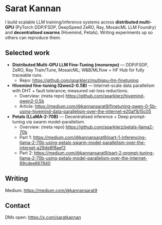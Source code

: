 # Sarat Kannan

I build scalable LLM training/inference systems across **distributed multi-GPU** (PyTorch DDP/FSDP, DeepSpeed ZeRO, Ray, MosaicML LLM Foundry) and **decentralised swarms** (Hivemind, Petals). Writing experiments up so others can reproduce them.

## Selected work
- **Distributed Multi-GPU LLM Fine-Tuning (monorepo)** — DDP/FSDP, ZeRO, Ray Train/Tune, MosaicML; W&B/MLflow + HF Hub for fully traceable runs.  
    - Repo: https://github.com/sparklerz/multigpu-llm-finetuning
- **Hivemind fine-tuning (Qwen2-0.5B)** — Internet-scale data parallelism with DHT + fault tolerance; measured val-loss reductions.
    - Overview: (meta repo) https://github.com/sparklerz/hivemind-qwen2-0.5b  
    - Article: https://medium.com/@kannansarat9/finetuning-qwen-0-5b-using-hivemind-data-parallelism-over-the-internet-e20af1b15c05
- **Petals (LLaMA-2-70B)** — Decentralised inference + Deep prompt-tuning via swarm model-parallelism.
    - Overview: (meta repo) https://github.com/sparklerz/petals-llama2-70b 
    - Part 1: https://medium.com/@kannansarat9/part-1-inferencing-llama-2-70b-using-petals-swarm-model-parallelism-over-the-internet-a29de8f8aef3
    - Part 2: https://medium.com/@kannansarat9/part-2-prompt-tuning-llama-2-70b-using-petals-model-parallelism-over-the-internet-89cdee667840

## Writing
Medium: https://medium.com/@kannansarat9

## Contact
DMs open: https://x.com/saratkannan
